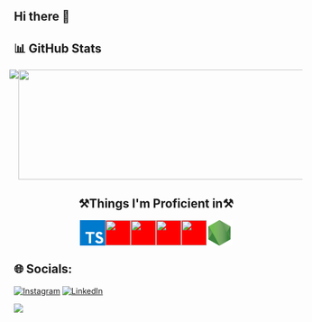 ## Hi there 👋
<h2>📊 GitHub Stats</h2>
<div class="Stats" style="display: flex; justify-content: center;">
   <img src="https://github-readme-stats.vercel.app/api?username=TsedexAshu08&show_icons=true" width=1000vh >
  <img src="https://github-readme-stats.vercel.app/api/top-langs/?username=TsedexAshu08&layout=donut&https://github.com/TsedexAshu08/github-readme-stats)" height=195px width=1000vh>
</br>
</div>

<h2 align="center">⚒️Things I'm Proficient in⚒️</h2>

<div align="center">

<p style="display: flex; justify-content: center;">
  <img height="45rem" width="45rem" src="https://raw.githubusercontent.com/github/explore/80688e429a7d4ef2fca1e82350fe8e3517d3494d/topics/typescript/typescript.png" />
  <img height="45rem" width="45rem" style="background-color:red;" src="https://cdn.simpleicons.org/solidity/blue" />
  <img height="45rem" width="45rem" style="background-color:red;" src="https://avatars.githubusercontent.com/u/5430905?s=40&v=4" />
  <img height="45rem" width="45rem" style="background-color:red;" src="https://github.com/NixOS.png?size=40" />
  <img height="45rem" width="45rem" style="background-color:red;" src="https://github.com/WebAssembly.png?size=40" />
  <img height="45rem" width="45rem" src="https://raw.githubusercontent.com/github/explore/80688e429a7d4ef2fca1e82350fe8e3517d3494d/topics/nodejs/nodejs.png" />
</div>

## 🌐 Socials:
[![Instagram](https://img.shields.io/badge/Instagram-%23E4405F.svg?logo=Instagram&logoColor=white)](https://instagram.com/TsedaluAshenafi) [![LinkedIn](https://img.shields.io/badge/LinkedIn-%230077B5.svg?logo=linkedin&logoColor=white)](https://linkedin.com/in/nahom-alemu-26634b289/) 

<img src="https://visitcount.itsvg.in/api?id=TsedexAshu08&icon=5&color=0">

